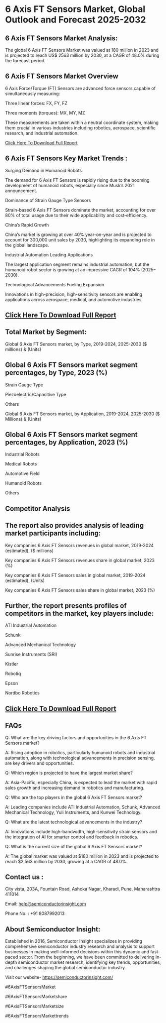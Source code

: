 6 Axis FT Sensors Market, Global Outlook and Forecast 2025-2032
=
6 Axis FT Sensors Market Analysis:
-
The global 6 Axis FT Sensors Market was valued at 180 million in 2023 and is projected to reach US$ 2563 million by 2030, at a CAGR of 48.0% during the forecast period.

6 Axis FT Sensors Market Overview
-
6 Axis Force/Torque (FT) Sensors are advanced force sensors capable of simultaneously measuring:

Three linear forces: FX, FY, FZ

Three moments (torques): MX, MY, MZ

These measurements are taken within a neutral coordinate system, making them crucial in various industries including robotics, aerospace, scientific research, and industrial automation.


[Click Here To Download Full Report](https://semiconductorinsight.com/report/6-axis-ft-sensors-market/)


6 Axis FT Sensors Key Market Trends  :
-
Surging Demand in Humanoid Robots

The demand for 6 Axis FT Sensors is rapidly rising due to the booming development of humanoid robots, especially since Musk’s 2021 announcement.

Dominance of Strain Gauge Type Sensors

Strain-based 6 Axis FT Sensors dominate the market, accounting for over 80% of total usage due to their wide applicability and cost-efficiency.

China’s Rapid Growth

China’s market is growing at over 40% year-on-year and is projected to account for 300,000 unit sales by 2030, highlighting its expanding role in the global landscape.

Industrial Automation Leading Applications

The largest application segment remains industrial automation, but the humanoid robot sector is growing at an impressive CAGR of 104% (2025–2030).

Technological Advancements Fueling Expansion

Innovations in high-precision, high-sensitivity sensors are enabling applications across aerospace, medical, and automotive industries.


[Click Here To Download Full Report](https://semiconductorinsight.com/download-sample-report/?product_id=92910)
-

Total Market by Segment:
-
Global 6 Axis FT Sensors market, by Type, 2019-2024, 2025-2030 ($ millions) & (Units)

Global 6 Axis FT Sensors market segment percentages, by Type, 2023 (%)
-
Strain Gauge Type

Piezoelectric/Capacitive Type

Others

Global 6 Axis FT Sensors market, by Application, 2019-2024, 2025-2030 ($ Millions) & (Units)

Global 6 Axis FT Sensors market segment percentages, by Application, 2023 (%)
-
Industrial Robots

Medical Robots

Automotive Field

Humanoid Robots

Others

Competitor Analysis
-
The report also provides analysis of leading market participants including:
-
Key companies 6 Axis FT Sensors revenues in global market, 2019-2024 (estimated), ($ millions)

Key companies 6 Axis FT Sensors revenues share in global market, 2023 (%)

Key companies 6 Axis FT Sensors sales in global market, 2019-2024 (estimated), (Units)

Key companies 6 Axis FT Sensors sales share in global market, 2023 (%)

Further, the report presents profiles of competitors in the market, key players include:
-
ATI Industrial Automation

Schunk

Advanced Mechanical Technology

Sunrise Instruments (SRI)

Kistler

Robotiq

Epson

Nordbo Robotics


[Click Here To Download Full Report](https://semiconductorinsight.com/download-sample-report/?product_id=92910)
-

FAQs
-
Q: What are the key driving factors and opportunities in the 6 Axis FT Sensors market?

A: Rising adoption in robotics, particularly humanoid robots and industrial automation, along with technological advancements in precision sensing, are key drivers and opportunities.


Q: Which region is projected to have the largest market share?

A: Asia-Pacific, especially China, is expected to lead the market with rapid sales growth and increasing demand in robotics and manufacturing.


Q: Who are the top players in the global 6 Axis FT Sensors market?

A: Leading companies include ATI Industrial Automation, Schunk, Advanced Mechanical Technology, Yuli Instruments, and Kunwei Technology.


Q: What are the latest technological advancements in the industry?

A: Innovations include high-bandwidth, high-sensitivity strain sensors and the integration of AI for smarter control and feedback in robotics.


Q: What is the current size of the global 6 Axis FT Sensors market?

A: The global market was valued at $180 million in 2023 and is projected to reach $2,563 million by 2030, growing at a CAGR of 48.0%.


Contact us :
-
City vista, 203A, Fountain Road, Ashoka Nagar, Kharadi, Pune, Maharashtra 411014

Email: help@semiconductorinsight.com

Phone No. : +91 8087992013

 

About Semiconductor Insight:
-
Established in 2016, Semiconductor Insight specializes in providing comprehensive semiconductor industry research and analysis to support businesses in making well-informed decisions within this dynamic and fast-paced sector. From the beginning, we have been committed to delivering in-depth semiconductor market research, identifying key trends, opportunities, and challenges shaping the global semiconductor industry.

 

Visit our website- https://semiconductorinsight.com/


#6AxisFTSensorsMarket

#6AxisFTSensorsMarketshare

#6AxisFTSensorsMarketsize

#6AxisFTSensorsMarkettrends
